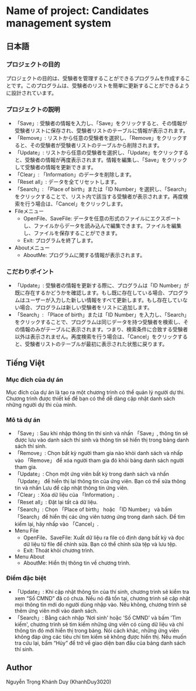 # Name of project: Candidates management system

## 日本語

### プロジェクトの目的
<p>
プロジェクトの目的は、受験者を管理することができるプログラムを作成することです。このプログラムは、受験者のリストを簡単に更新することができるように設計されています。
</p>

### プロジェクトの説明
<ul>
  <li>「Save」: 受験者の情報を入力し、「Save」をクリックすると、その情報が受験者リストに保存され、受験者リストのテーブルに情報が表示されます。</li>
  <li>「Remove」: リストから任意の受験者を選択し、「Remove」をクリックすると、その受験者が受験者リストのテーブルから削除されます。</li>
  <li>「Update」: リストから任意の受験者を選択し、「Update」をクリックすると、受験者の情報が再度表示されます。情報を編集し、「Save」をクリックして受験者の情報を更新できます。</li>
  <li>「Clear」: 「Information」のデータを削除します。</li>
  <li>「Reset all」: データを全てリセットします。</li>
  <li>「Search」: 「Place of birth」または「ID Number」を選択し、「Search」をクリックすることで、リスト内で該当する受験者が表示されます。再度検索を行う場合は、「Cancel」をクリックします。</li>
  <li> Fileメニュー
    <ul>
      <li>OpenFile、SaveFile: データを任意の形式のファイルにエクスポートし、ファイルからデータを読み込んで編集できます。ファイルを編集し、ファイルを保存することができます。</li>
      <li>Exit: プログラムを終了します。</li>
    </ul>
  </li>
   <li> Aboutメニュー
    <ul>
      <li>AboutMe: プログラムに関する情報が表示されます。</li>
    </ul>
  </li>
</ul>

### こだわりポイント
<ul>
  <li>「Update」: 受験者の情報を更新する際に、プログラムは「ID Number」が既に存在するかどうかを確認します。もし既に存在している場合、プログラムはユーザーが入力した新しい情報をすべて更新します。もし存在していない場合、プログラムは新しい受験者をリストに追加します。</li>
  <li>「Search」: 「Place of birth」または「ID Number」を入力し、「Search」をクリックすることで、プログラムは同じデータを持つ受験者を検索し、その情報のみがテーブルに表示されます。つまり、検索条件に合致する受験者以外は表示されません。再度検索を行う場合は、「Cancel」をクリックすると、受験者リストのテーブルが最初に表示された状態に戻ります。</li>
</ul>

## Tiếng Việt

### Mục đích của dự án
<p>
Mục đích của dự án là tạo ra một chương trình có thể quản lý người dự thi. Chương trình được thiết kế để bạn có thể dễ dàng cập nhật danh sách những người dự thi của mình.
</p>

### Mô tả dự án
<ul>
  <li>「Save」: Sau khi nhập thông tin thí sinh và nhấn 「Save」, thông tin sẽ được lưu vào danh sách thí sinh và thông tin sẽ hiển thị trong bảng danh sách thí sinh.</li>
  <li>「Remove」: Chọn bất kỳ người tham gia nào khỏi danh sách và nhấp vào 「Remove」 để xóa người tham gia đó khỏi bảng danh sách người tham gia.</li>
  <li>「Update」: Chọn một ứng viên bất kỳ trong danh sách và nhấn 「Update」 để hiển thị lại thông tin của ứng viên. Bạn có thể sửa thông tin và nhấn Lưu để cập nhật thông tin ứng viên.</li>
  <li>「Clear」: Xóa dữ liệu của 「Information」.</li>
  <li>「Reset all」:  Đặt lại tất cả dữ liệu.</li>
  <li>「Search」: Chọn 「Place of birth」 hoặc 「ID Number」 và bấm 「Search」để hiển thị các ứng viên tương ứng trong danh sách. Để tìm kiếm lại, hãy nhấp vào 「Cancel」.</li>
  <li> Menu File
    <ul>
      <li>OpenFile、SaveFile: Xuất dữ liệu ra file có định dạng bất kỳ và đọc dữ liệu từ file để chỉnh sửa. Bạn có thể chỉnh sửa tệp và lưu tệp.</li>
      <li>Exit: Thoát khỏi chương trình.</li>
    </ul>
  </li>
   <li> Menu About
    <ul>
      <li>AboutMe: Hiển thị thông tin về chương trình.</li>
    </ul>
  </li>
</ul>

### Điểm đặc biệt
<ul>
  <li>「Update」: Khi cập nhật thông tin của thí sinh, chương trình sẽ kiểm tra xem “Số CMND” đã có chưa. Nếu nó đã tồn tại, chương trình sẽ cập nhật mọi thông tin mới do người dùng nhập vào. Nếu không, chương trình sẽ thêm ứng viên mới vào danh sách.</li>
  <li>「Search」: Bằng cách nhập 'Nơi sinh' hoặc 'Số CMND' và bấm 'Tìm kiếm', chương trình sẽ tìm kiếm những ứng viên có cùng dữ liệu và chỉ thông tin đó mới hiển thị trong bảng. Nói cách khác, những ứng viên không đáp ứng các tiêu chí tìm kiếm sẽ không được hiển thị. Nếu muốn tra cứu lại, bấm “Hủy” để trở về giao diện ban đầu của bảng danh sách thí sinh.</li>
</ul>

## Author
Nguyễn Trọng Khánh Duy (KhanhDuy3020)
